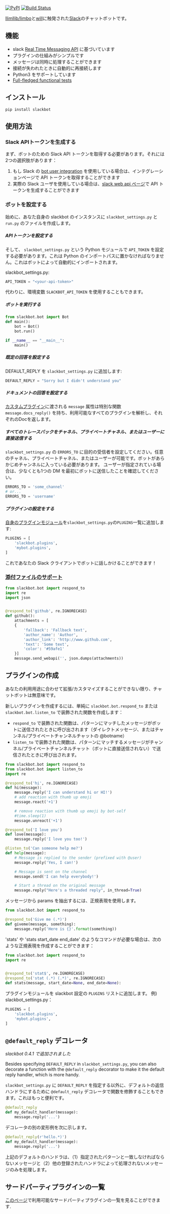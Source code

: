 [![PyPI](https://badge.fury.io/py/slackbot.svg)](https://pypi.python.org/pypi/slackbot) [![Build Status](https://secure.travis-ci.org/lins05/slackbot.svg?branch=master)](http://travis-ci.org/lins05/slackbot)

[llimllib/limbo](https://github.com/llimllib/limbo)と[will](https://github.com/skoczen/will)に触発された[Slack](https://slack.com)のチャットボットです。

## 機能

* slack [Real Time Messaging API](https://api.slack.com/rtm) に基づいています
* プラグインの仕組みがシンプルです
* メッセージは同時に処理することができます
* 接続が失われたときに自動的に再接続します
* Python3 をサポートしています
* [Full-fledged functional tests](tests/functional/test_functional.py)

## インストール


```
pip install slackbot
```

## 使用方法

### Slack APIトークンを生成する

まず、ボットのための Slack API トークンを取得する必要があります。それには2つの選択肢があります：

1. もし Slack の [bot user integration](https://api.slack.com/bot-users) を使用している場合は、インテグレーションページで API トークンを取得することができます
2. 実際の Slack ユーザを使用している場合は、[slack web api ページ](https://api.slack.com/web)で API トークンを生成することができます

### ボットを設定する
始めに、あなた自身の slackbot のインスタンスに `slackbot_settings.py` と `run.py` のファイルを作成します。

##### APIトークンを設定する

そして、 `slackbot_settings.py` という Python モジュールで `API_TOKEN` を設定する必要があります。これは Python のインポートパスに置かなければなりません。これはボットによって自動的にインポートされます。

slackbot_settings.py:

```python
API_TOKEN = "<your-api-token>"
```

代わりに、環境変数 `SLACKBOT_API_TOKEN` を使用することもできます。

##### ボットを実行する

```python
from slackbot.bot import Bot
def main():
    bot = Bot()
    bot.run()

if __name__ == "__main__":
    main()
```
##### 既定の回答を設定する
DEFAULT_REPLY を `slackbot_settings.py` に追加します:
```python
DEFAULT_REPLY = "Sorry but I didn't understand you"
```

##### ドキュメントの回答を設定する
[カスタムプラグイン](#create-plugins)に渡される `message` 属性は特別な関数 `message.docs_reply()` を持ち、利用可能なすべてのプラグインを解析し、それぞれのDocを返します。

##### すべてのトレースバックをチャネル、プライベートチャネル、またはユーザーに直接送信する
`slackbot_settings.py` の `ERRORS_TO` に目的の受信者を設定してください。任意のチャネル、プライベートチャネル、またはユーザーが可能です。ボットがあらかじめチャンネルに入っている必要があります。 ユーザーが指定されている場合は、少なくとも1つの DM を最初にボットに送信したことを確認してください。

```python
ERRORS_TO = 'some_channel'
# or...
ERRORS_TO = 'username'
```

##### プラグインの設定をする
[自身のプラグインモジュール](#create-plugins)を`slackbot_settings.py`の`PLUGINS`一覧に追加します:

```python
PLUGINS = [
    'slackbot.plugins',
    'mybot.plugins',
]
```

これであなたの Slack クライアントでボットに話しかけることができます！

### [添付ファイルのサポート](https://api.slack.com/docs/attachments)

```python
from slackbot.bot import respond_to
import re
import json


@respond_to('github', re.IGNORECASE)
def github():
    attachments = [
    {
        'fallback': 'Fallback text',
        'author_name': 'Author',
        'author_link': 'http://www.github.com',
        'text': 'Some text',
        'color': '#59afe1'
    }]
    message.send_webapi('', json.dumps(attachments))
```
## プラグインの作成

あなたの利用用途に合わせて拡張/カスタマイズすることができない限り、チャットボットは無意味です。

新しいプラグインを作成するには、単純に `slackbot.bot.respond_to` または `slackbot.bot.listen_to` で装飾された関数を作成します：

- `respond_to` で装飾された関数は、パターンにマッチしたメッセージがボットに送信されたときに呼び出されます（ダイレクトメッセージ、またはチャンネル/プライベートチャンネルチャットの @botname）
- `listen_to` で装飾された関数は、パターンにマッチするメッセージがチャンネル/プライベートチャンネルチャット（ボットに直接送信されない）で送信されたときに呼び出されます。

```python
from slackbot.bot import respond_to
from slackbot.bot import listen_to
import re

@respond_to('hi', re.IGNORECASE)
def hi(message):
    message.reply('I can understand hi or HI!')
    # add reaction with thumb up emoji
    message.react('+1')

    # remove reaction with thumb up emoji by bot-self
    #time.sleep(1)
    message.unreact('+1')

@respond_to('I love you')
def love(message):
    message.reply('I love you too!')

@listen_to('Can someone help me?')
def help(message):
    # Message is replied to the sender (prefixed with @user)
    message.reply('Yes, I can!')

    # Message is sent on the channel
    message.send('I can help everybody!')

    # Start a thread on the original message
    message.reply("Here's a threaded reply", in_thread=True)
```

メッセージから params を抽出するには、正規表現を使用します。

```python
from slackbot.bot import respond_to

@respond_to('Give me (.*)')
def giveme(message, something):
    message.reply('Here is {}'.format(something))
```

'stats' や 'stats start_date end_date' のようなコマンドが必要な場合は、次のような正規表現を作成することができます：

```python
from slackbot.bot import respond_to
import re


@respond_to('stat$', re.IGNORECASE)
@respond_to('stat (.*) (.*)', re.IGNORECASE)
def stats(message, start_date=None, end_date=None):
```

プラグインモジュールを slackbot 設定の `PLUGINS` リストに追加します。
例) slackbot_settings.py：

```python
PLUGINS = [
    'slackbot.plugins',
    'mybot.plugins',
]
```

## `@default_reply` デコレータ

*slackbot 0.4.1 で追加されました*

Besides specifying `DEFAULT_REPLY` in `slackbot_settings.py`, you can also decorate a function with the `@default_reply` decorator to make it the default reply handler, which is more handy.

`slackbot_settings.py` に `DEFAULT_REPLY` を指定する以外に、デフォルトの返信ハンドラにするために `@default_reply` デコレータで関数を修飾することもできます。これはもっと便利です。

```python
@default_reply
def my_default_handler(message):
    message.reply('...')
```

デコレータの別の変形例を次に示します。

```python
@default_reply(r'hello.*)')
def my_default_handler(message):
    message.reply('...')
```

上記のデフォルトのハンドラは、（1）指定されたパターンと一致しなければならないメッセージと（2）他の登録されたハンドラによって処理されないメッセージのみを処理します。

## サードパーティプラグインの一覧

[このページ](https://github.com/lins05/slackbot/wiki/Plugins)で利用可能なサードパーティプラグインの一覧を見ることができます.
